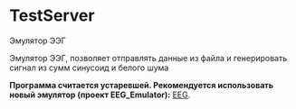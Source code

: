 # TestServer
Эмулятор ЭЭГ

Эмулятор ЭЭГ, позволяет отправлять данные из файла и генерировать сигнал из сумм синусоид и белого шума

**Программа считается устаревшей. Рекомендуется использовать новый эмулятор (проект EEG_Emulator):** [EEG](https://github.com/LaboratoryOfMedicalCybernetics/EEG).
